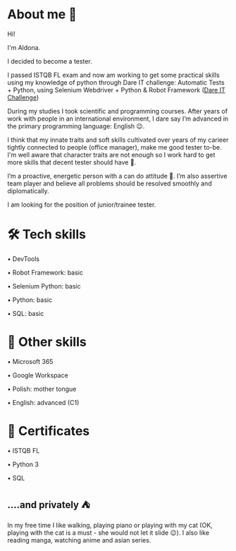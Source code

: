 # About me 👋
Hi! 

I'm Aldona.

I decided to become a tester.

I passed ISTQB FL exam and now am working to get some practical skills using my knowledge of python through Dare IT challenge: Automatic Tests + Python, using Selenium Webdriver + Python & Robot Framework 
(<a href="https://www.dareit.io/challenges/wstep-do-testow-automatycznych" >Dare IT Challenge</a>)

During my studies I took scientific and programming courses. After years of work with people in an international environment, I dare say I’m advanced in the primary programming language: English 😉.

I think that my innate traits and soft skills cultivated over years of my carieer tightly connected to people (office manager), make me good tester to-be.
I'm well aware that character traits are not enough so I work hard to get more skills that decent tester should have 🙂.

I’m a proactive, energetic person with a can do attitude 💪. I’m also assertive team player and believe all problems should be resolved smoothly and diplomatically.

I am looking for the position of junior/trainee tester.

# 🛠️ Tech skills

•	DevTools

•	Robot Framework: basic

•	Selenium Python: basic

•	Python: basic

•	SQL: basic

# 🔨 Other skills
•	Microsoft 365

•	Google Workspace

•	Polish: mother tongue

•	English: advanced (C1)

# 🥇 Certificates
•	ISTQB FL

•	Python 3

•	SQL

## ....and privately ⛺
In my free time I like walking, playing piano or playing with my cat (OK, playing with the cat is a must - she would not let it slide 😉). I also like reading manga, watching anime and asian series. 



<!---
- 👋 Hi, I’m @AldonaPiet
- 👀 I’m interested in ...
- 🌱 I’m currently learning ...
- 💞️ I’m looking to collaborate on ...
- 📫 How to reach me ...

AldonaPiet/AldonaPiet is a ✨ special ✨ repository because its `README.md` (this file) appears on your GitHub profile.
You can click the Preview link to take a look at your changes.
--->
